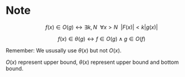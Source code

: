 # Note

$$
f(x) \in O(g) \leftrightarrow \exists k, N \ \ \forall x>N \ \ |F(x)| < k |g(x)|
$$

$$
f(x) \in \theta(g) \leftrightarrow f \in O(g) \wedge g \in O(f)
$$

Remember: We ususally use $\theta(x)$ but not $O(x)$.

$O(x)$ represent upper bound, $\theta(x)$ represent upper bound and bottom bound.
